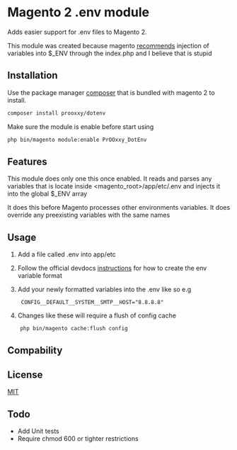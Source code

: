# Magento 2 .env module

Adds easier support for .env files to Magento 2.

This module was created because magento [recommends](https://devdocs.magento.com/guides/v2.3/config-guide/prod/config-reference-var-name.html#how-to-use-environment-variables) injection of variables into $_ENV through the index.php and I believe that is stupid

## Installation

Use the package manager [composer](https://getcomposer.org/) that is bundled with magento 2 to install.

```bash
composer install prooxxy/dotenv
```

Make sure the module is enable before start using

```bash
php bin/magento module:enable PrOOxxy_DotEnv
```

## Features

This module does only one this once enabled.
It reads and parses any variables that is locate inside <magento_root>/app/etc/.env
and injects it into the global $_ENV array

It does this before Magento processes other environments variables.
It does override any preexisting variables with the same names

## Usage

1. Add a file called .env into app/etc
2. Follow the official devdocs [instructions](https://devdocs.magento.com/guides/v2.3/config-guide/deployment/pipeline/example/environment-variables.html#step-4-update-the-production-system) for how to create the env variable format
3. Add your newly formatted variables into the .env like so e.g

        CONFIG__DEFAULT__SYSTEM__SMTP__HOST="8.8.8.8"

4. Changes like these will require a flush of config cache

```bash
    php bin/magento cache:flush config
```

## Compability

## License
[MIT](https://choosealicense.com/licenses/mit/)

## Todo

- Add Unit tests
- Require chmod 600 or tighter restrictions

